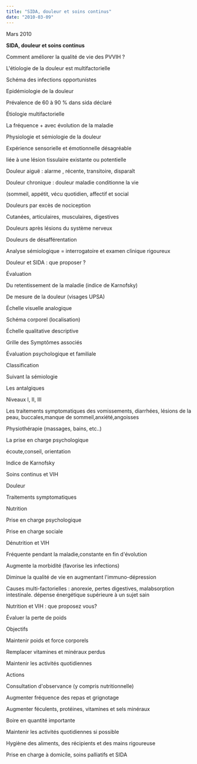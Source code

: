 ```yaml
---
title: "SIDA, douleur et soins continus"
date: "2010-03-09"
---
```


Mars 2010

**SIDA, douleur et soins continus**

Comment améliorer la qualité de vie des PVVIH ?

L'étiologie de la douleur est multifactorielle

Schéma des infections opportunistes

Epidémiologie de la douleur

Prévalence de 60 à 90 % dans sida déclaré

Étiologie multifactorielle

La fréquence + avec évolution de la maladie

Physiologie et sémiologie de la douleur

Expérience sensorielle et émotionnelle désagréable

liée à une lésion tissulaire existante ou potentielle

Douleur aiguë : alarme , récente, transitoire, disparaît

Douleur chronique : douleur maladie conditionne la vie

(sommeil, appétit, vécu quotidien, affectif et social

Douleurs par excès de nociception

Cutanées, articulaires, musculaires, digestives

Douleurs après lésions du système nerveux

Douleurs de désafférentation

Analyse sémiologique = interrogatoire et examen clinique rigoureux

Douleur et SIDA : que proposer ?

Évaluation

Du retentissement de la maladie (indice de Karnofsky)

De mesure de la douleur (visages UPSA)

Échelle visuelle analogique

Schéma corporel (localisation)

Échelle qualitative descriptive

Grille des Symptômes associés

Évaluation psychologique et familiale

Classification

Suivant la sémiologie

Les antalgiques

Niveaux I, II, III

Les traitements symptomatiques des vomissements, diarrhées, lésions de la peau, buccales,manque de sommeil,anxiété,angoisses

Physiothérapie (massages, bains, etc..)

La prise en charge psychologique

écoute,conseil, orientation

Indice de Karnofsky

Soins continus et VIH

Douleur

Traitements symptomatiques

Nutrition

Prise en charge psychologique

Prise en charge sociale

Dénutrition et VIH

Fréquente pendant la maladie,constante en fin d'évolution

Augmente la morbidité (favorise les infections)

Diminue la qualité de vie en augmentant l'immuno-dépression

Causes multi-factorielles : anorexie, pertes digestives, malabsorption intestinale. dépense énergétique supérieure à un sujet sain

Nutrition et VIH : que proposez vous?

Évaluer la perte de poids

Objectifs

Maintenir poids et force corporels

Remplacer vitamines et minéraux perdus

Maintenir les activités quotidiennes

Actions

Consultation d'observance (y compris nutritionnelle)

Augmenter fréquence des repas et grignotage

Augmenter féculents, protéines, vitamines et sels minéraux

Boire en quantité importante

Maintenir les activités quotidiennes si possible

Hygiène des aliments, des récipients et des mains rigoureuse

Prise en charge à domicile, soins palliatifs et SIDA
